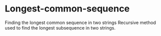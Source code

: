 # Longest-common-sequence
Finding the longest common sequence in two strings
Recursive method used to find the longest subsequence in two strings.
